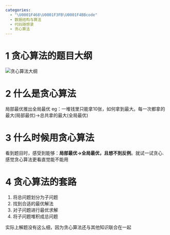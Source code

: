 ```yaml
---
categories:
  - "\U0001F468\U0001F3FB‍\U0001F4BBcode"
  - 数据结构与算法
  - 代码随想录
  - 贪心算法
---
```





# 1 贪心算法的题目大纲
![贪心算法大纲](https://code-thinking-1253855093.file.myqcloud.com/pics/20210917104315.png)
# 2 什么是贪心算法

局部最优推出全局最优
eg：一堆钱里只能拿10张，如何拿到最大。每一次都拿的最大(局部最优)→总共拿的最大(全局最优)

# 3 什么时候用贪心算法
看到题目时，感受到能够：**局部最优→全局最优，且想不到反例**。就试一试贪心.
感觉贪心算法更看直觉能不能用

# 4 贪心算法的套路

1. 将总问题划分为子问题
2. 找到合适的最优解法
3. 对子问题进行最优求解
4. 将子问题堆积成总问题

实际上解题没有这么细，因为贪心算法还与其他知识联合在一起

